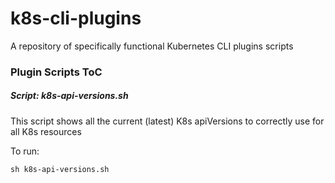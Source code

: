 # k8s-cli-plugins
A repository of specifically functional Kubernetes CLI plugins scripts

### Plugin Scripts ToC

##### Script: k8s-api-versions.sh
This script shows all the current (latest) K8s apiVersions to correctly use for all K8s resources 

To run:

```
sh k8s-api-versions.sh
```
